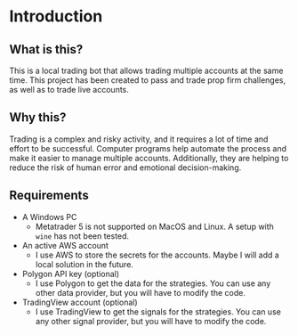 
# Introduction

## What is this?

This is a local trading bot that allows trading multiple accounts at the same time.
This project has been created to pass and trade prop firm challenges, as well as to trade live accounts.

## Why this?

Trading is a complex and risky activity, and it requires a lot of time and effort to be successful.
Computer programs help automate the process and make it easier to manage multiple accounts.
Additionally, they are helping to reduce the risk of human error and emotional decision-making.

## Requirements

* A Windows PC
  * Metatrader 5 is not supported on MacOS and Linux. A setup with `wine` has not been tested.
* An active AWS account
  * I use AWS to store the secrets for the accounts. Maybe I will add a local solution in the future.
* Polygon API key (optional)
  * I use Polygon to get the data for the strategies. You can use any other data provider, but you will have to modify the code.
* TradingView account (optional)
  * I use TradingView to get the signals for the strategies. You can use any other signal provider, but you will have to modify the code.